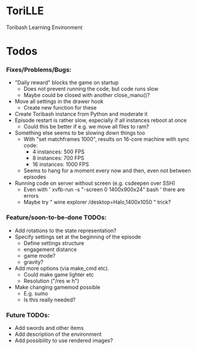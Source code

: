 # ToriLLE
Toribash Learning Environment

# Todos
### Fixes/Problems/Bugs:

- "Daily reward" blocks the game on startup 
    - Does not prevent running the code, but code runs slow
    - Maybe could be closed with another close_manu()?
- Move all settings in the drawer hook
    - Create new function for these
- Create Toribash instance from Python and moderate it
- Episode restart is rather slow, especially if all instances reboot at once
    - Could this be better if e.g. we move all files to ram?
- Something else seems to be slowing down things too
    - With "set matchframes 1000", results on 16-core machine with sync code:
        - 4 instances: 500 FPS
        - 8 instances: 700 FPS
        - 16 instances: 1000 FPS
    - Seems to hang for a moment every now and then, even not between
      episodes
- Running code on server without screen (e.g. csdeepen over SSH)
    - Even with ' xvfb-run -s "-screen 0 1400x900x24" bash ' there are 
errors
    - Maybe try " wine explorer /desktop=Halo,1400x1050 " trick?     
### Feature/soon-to-be-done TODOs:

- Add rotations to the state representation?
- Specify settings set at the beginning of the episode 
    - Define settings structure
    - engagement distance
    - game mode?
    - gravity? 
- Add more options (via make_cmd etc). 
    - Could make game lighter etc
    - Resolution ("/res w h")
- Make changing gamemod possible
    - E.g. sumo
    - Is this really needed?
    
### Future TODOs:

- Add swords and other items
- Add description of the environment
- Add possibility to use rendered images?
